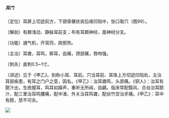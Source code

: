 ##### 耳门

〔定位〕耳屏上切迹前方，下颌骨髁状突后缘凹陷中，张口取穴（图99）。

〔解剖〕有颞浅动、静脉耳前支；布有耳颞神经，面神经分支。

〔功能〕通气机，开耳窍，疏邪热。

〔主治〕耳聋，耳鸣，聤耳，齿痛，颈颔痛，唇吻强。

〔刺灸〕直刺0.5~1寸。

〔讲述〕见于《甲乙》。别称小耳、耳前。穴当耳前、耳珠上方切迹凹陷处，主治耳部疾患，有耳之门户之意，因名。《甲乙》：治耳聋鸣，头颔痛。《铜人》：治耳有脓汁出，生疮膣耳，鸣耳如躁声，重听无所闻，齿齲。临床常配翳风、合谷治耳脓汁，配三里治耳鸣腰痛，配中渚、外关治耳鸣聋，配丝竹空治牙痛。《甲乙》：耳中有脓，禁不可灸。

![](img/图99.jpg)
